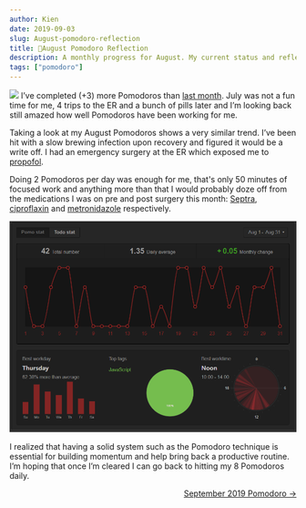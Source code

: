 ```yaml
---
author: Kien
date: 2019-09-03
slug: August-pomodoro-reflection
title: 🍅August Pomodoro Reflection
description: A monthly progress for August. My current status and reflection on my productivity, goals and achievements.
tags: ["pomodoro"]
---
```


![](https://images.unsplash.com/photo-1546094096-0df4bcaaa337?ixlib=rb-1.2.1&ixid=eyJhcHBfaWQiOjEyMDd9&auto=format&fit=crop&w=1352&q=80)
I’ve completed (+3) more Pomodoros than [last month](/049-july-2019-pomodoro/). July was not a fun time for me, 4 trips to the ER and a bunch of pills later and I’m looking back still amazed how well Pomodoros have been working for me.

Taking a look at my August Pomodoros shows a very similar trend. I’ve been hit with a slow brewing infection upon recovery and figured it would be a write off. I had an emergency surgery at the ER which exposed me to [propofol](/060-propofol/).

Doing 2 Pomodoros per day was enough for me, that's only 50 minutes of focused work and anything more than that I would probably doze off from the medications I was on pre and post surgery this month: [Septra](/058-septra/), [ciproflaxin](/053-cipro-zzz/) and [metronidazole](/050-flagyl-and-food-in-OH/) respectively.

![](./PomotodoAugust2019.png)

I realized that having a solid system such as the Pomodoro technique is essential for building momentum and help bring back a productive routine. I’m hoping that once I’m cleared I can go back to hitting my 8 Pomodoros daily.

<div align="right"><a href="/055-september-2019-pomodoro/">September 2019 Pomodoro &rarr;</a></div>
